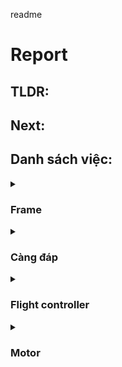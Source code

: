 readme
# Report
## TLDR:

## Next:
## Danh sách việc:
<details>
  <summary><h3>Frame</h3></summary>
  <details>
  <summary> Frame chính ✔️</summary>
    <p>  <a href="https://dronenodes.com/drone-frame-racing-freestyle/">Thông số của khung</a></p>
    <ul>
      <li>Kích thước khung: 5 inch (vì được sử dụng rộng rãi và phù hợp cho nhiều mục đích khác nhau.</li>
      <li>Chất liệu: Carbon (Nhẹ và cứng)</li>
      <li>Số cánh: 4 cánh (Số cánh chẵn để dễ cân bằng. 4 là số cánh tối thiểu)</li>
      <li>Layout: Hybrid X (Kết hợp giữa layout H và X. Thân dài hơn -&gt; Chứa được nhiều thiết bị hơn.</li>
    </ul>
    <p>→ Bộ khung sử dụng là One Source V3</p>
  </details>
  
  <details>
  <summary> Khung 3D cho GPS ❌</summary>
  Soon...
  </details>
  
  <details>
  <summary> Khung 3D để giữ Node MCU ❌</summary>
  Soon...
  </details>

</details>

<details>
  <summary><h3>Càng đáp</h3></summary>
  
  <details>
  <summary>Tiêu chí ❌</summary>
  Soon...
  </details>
  
  <details>
  <summary>Thiết kế ❌</summary>
  Soon...
  </details>
  
  <details>
  <summary>Kiểm tra độ cứng vững ❌</summary>
  Soon...
  </details>
</details>

<details>
  <summary><h3>Flight controller</h3></summary>
  
  <details>
  <summary>Yêu cầu tính năng ❌</summary>
  Soon...
  </details>
  
  <details>
  <summary>Thông số của FC ❌</summary>
  Soon...
  </details>
  

</details>

<details>
  <summary><h3>Motor</h3></summary>
  
  <details markdown="1">
  <summary>Glossary ✔️</summary>
  - [ ] what
    
  </details>
  
  <details>
  <summary>Thiết kế ❌</summary>
  Soon...
  </details>
  
  <details>
  <summary>Kiểm tra độ cứng vững ❌</summary>
  Soon...
  </details>
</details>
